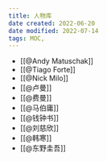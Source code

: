 ```yaml
---
title: 人物库
date created: 2022-06-20
date modified: 2022-07-14
tags: MOC, 
---
```

- [[@Andy Matuschak]]
- [[@Tiago Forte]]
- [[@Nick Milo]]
- [[@卢曼]]
- [[@费曼]]
- [[@马伯庸]]
- [[@钱钟书]]
- [[@刘慈欣]]
- [[@韩寒]]
- [[@东野圭吾]]
